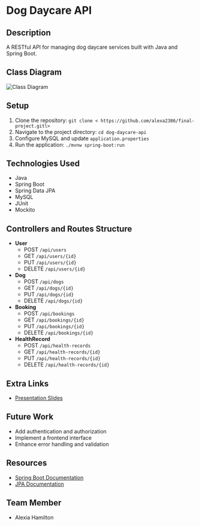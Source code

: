 # Dog Daycare API

## Description
A RESTful API for managing dog daycare services built with Java and Spring Boot.

## Class Diagram
![Class Diagram]()

## Setup
1. Clone the repository: `git clone < https://github.com/alexa2386/final-project.gitl>`
2. Navigate to the project directory: `cd dog-daycare-api`
3. Configure MySQL and update `application.properties`
4. Run the application: `./mvnw spring-boot:run`

## Technologies Used
- Java
- Spring Boot
- Spring Data JPA
- MySQL
- JUnit
- Mockito

## Controllers and Routes Structure
- **User**
  - POST `/api/users`
  - GET `/api/users/{id}`
  - PUT `/api/users/{id}`
  - DELETE `/api/users/{id}`
- **Dog**
  - POST `/api/dogs`
  - GET `/api/dogs/{id}`
  - PUT `/api/dogs/{id}`
  - DELETE `/api/dogs/{id}`
- **Booking**
  - POST `/api/bookings`
  - GET `/api/bookings/{id}`
  - PUT `/api/bookings/{id}`
  - DELETE `/api/bookings/{id}`
- **HealthRecord**
  - POST `/api/health-records`
  - GET `/api/health-records/{id}`
  - PUT `/api/health-records/{id}`
  - DELETE `/api/health-records/{id}`

## Extra Links
- [Presentation Slides](link-to-presentation)

## Future Work
- Add authentication and authorization
- Implement a frontend interface
- Enhance error handling and validation

## Resources
- [Spring Boot Documentation](https://spring.io/projects/spring-boot)
- [JPA Documentation](https://docs.spring.io/spring-data/jpa/docs/current/reference/html/)

## Team Member
- Alexia Hamilton
